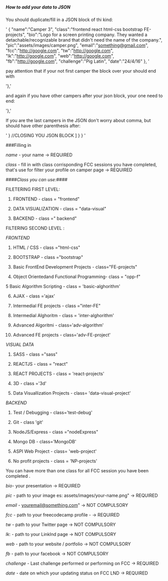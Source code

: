 ##### How to add your data to JSON


You should duplicate/fill in a JSON block of thi kind:

'         {
            "name":"Camper 3",
            "class":"frontend react html-css bootstrap FE-projects",
            "bio":"Logo for a screen printing company. They wanted a detachable/recognizable brand that didn't need the name of the company.",
            "pic":"assets/images/camper.png",
            "email":"something@gmail.com",
            "fcc":"http://google.com",
            "tw":"http://google.com",
            "lk":"http://google.com",
            "web":"http://google.com",
            "fb":"http://google.com",
            "challenge":"Pig Latin",
            "date":"24/4/16"
         },
'

pay attention that if your not first camper the block over your should end with

'},'

and again if you have other campers after your json block, your one need to end:


'},'

If you are the last campers in the JSON don't worry about comma, but should have other parenthesis after:

'         } //CLOSING YOU JSON BLOCK
      ]
   }
}
'

###Filling in

*name* - your name -> REQUIRED

*class* - fill in with class corrisponding FCC sessions you have completed, that's use for filter your profile on camper page -> REQUIRED

####*Class you can use:*####

FILETERING FIRST LEVEL:

1. FRONTEND - class = "frontend"

2. DATA VISUALIZATION - class = "data-visual"

3. BACKEND - class =" backend"

FILTERING SECOND LEVEL :

*FRONTEND*

1. HTML / CSS - class ="html-css"

2. BOOTSTRAP  - class ="bootstrap"

3. Basic FrontEnd Development Projects - class="FE-projects"

4. Object Orientedand Functional Programming- class = "opp-f"

5 Basic Algorithm Scripting - class = 'basic-alghorithm'

6. AJAX - class ='ajax'

7. Intermedial FE projects - class ="inter-FE"

8. Intermedial Alghoritm - class = 'inter-alghorithm'

9. Advanced Algoritmi - class='adv-algorithm'

10. Advanced FE projects - class='adv-FE-project'

*VISUAL DATA*

1. SASS - class ="sass"

2. REACTJS - class = "react"

3. REACT PROJECTS - class = 'react-projects'

4. 3D - class ='3d'

5. Data Visuallization Projects - class= 'data-visual-project'


*BACKEND*

1. Test / Debugging - class='test-debug'

2. Git - class 'git'

3. NodeJS/Express - class ="nodeExpress"

4. Mongo DB - class='MongoDB'

5. ASPI Web Project - class= 'web-project'

6. No profit projects - class = 'NP-projects'


You can have more than one class for all FCC session you have been completed .


*bio*- your presentation -> REQUIRED

*pic* - path to your image es: assets/images/your-name.png" -> REQUIRED

*email* - youremail@something.com"   -> NOT COMPULSORY

*fcc*  -  path to your freecodecamp profile - -> REQUIRED

*tw* - path to your Twitter page -> NOT COMPULSORY

*lk*: - path to your LinkInd page -> NOT COMPULSORY

*web*  - path to your website / portfolio -> NOT COMPULSORY

*fb* - path to your facebook -> NOT COMPULSORY

*challenge* - Last  challenge performed or performing on FCC -> REQUIRED

*date* - date on which your updating status on FCC LND -> REQUIRED
